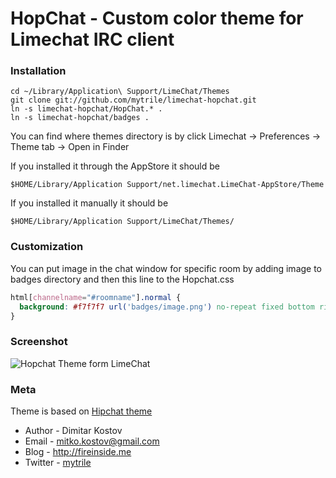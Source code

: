 # HopChat - Custom color theme for Limechat IRC client

### Installation

    cd ~/Library/Application\ Support/LimeChat/Themes
    git clone git://github.com/mytrile/limechat-hopchat.git
    ln -s limechat-hopchat/HopChat.* .
    ln -s limechat-hopchat/badges .

You can find where themes directory is by click Limechat -> Preferences -> Theme tab -> Open in Finder

If you installed it through the AppStore it should be

    $HOME/Library/Application Support/net.limechat.LimeChat-AppStore/Theme

If you installed it manually it should be

    $HOME/Library/Application Support/LimeChat/Themes/

### Customization

You can put image in the chat window for specific room by adding image to badges directory and then this line to the Hopchat.css

```css
html[channelname="#roomname"].normal {
  background: #f7f7f7 url('badges/image.png') no-repeat fixed bottom right !important;
}
```

### Screenshot

![Hopchat Theme form LimeChat](https://raw.github.com/mytrile/limechat-hopchat/master/screenshot.png)

### Meta

Theme is based on [Hipchat theme]("https://github.com/jschoolcraft/Limechat-Themes/tree/master/Hipchat")

* Author  - Dimitar Kostov
* Email   - mitko.kostov@gmail.com
* Blog    - <http://fireinside.me>
* Twitter - [mytrile]("https://twitter.com/mytrile")
